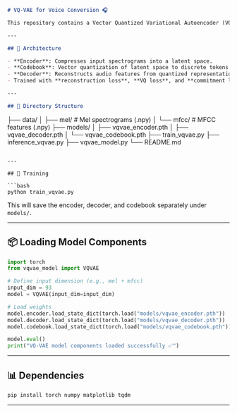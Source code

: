 
```markdown
# VQ-VAE for Voice Conversion 🎧

This repository contains a Vector Quantized Variational Autoencoder (VQ-VAE) implementation tailored for voice conversion tasks. It leverages Mel spectrograms and MFCC features for learning discrete latent audio representations.

---

## 🧠 Architecture

- **Encoder**: Compresses input spectrograms into a latent space.
- **Codebook**: Vector quantization of latent space to discrete tokens.
- **Decoder**: Reconstructs audio features from quantized representations.
- Trained with **reconstruction loss**, **VQ loss**, and **commitment loss**.

---

## 📁 Directory Structure

```
├── data/
│   ├── mel/                # Mel spectrograms (.npy)
│   └── mfcc/               # MFCC features (.npy)
├── models/
│   ├── vqvae_encoder.pth
│   ├── vqvae_decoder.pth
│   └── vqvae_codebook.pth
├── train_vqvae.py
├── inference_vqvae.py
├── vqvae_model.py
└── README.md
```

---

## 🚀 Training

```bash
python train_vqvae.py
```

This will save the encoder, decoder, and codebook separately under `models/`.

---

## 📦 Loading Model Components

```python
import torch
from vqvae_model import VQVAE

# Define input dimension (e.g., mel + mfcc)
input_dim = 93
model = VQVAE(input_dim=input_dim)

# Load weights
model.encoder.load_state_dict(torch.load("models/vqvae_encoder.pth"))
model.decoder.load_state_dict(torch.load("models/vqvae_decoder.pth"))
model.codebook.load_state_dict(torch.load("models/vqvae_codebook.pth"))

model.eval()
print("VQ-VAE model components loaded successfully ✅")
```

---

## 📊 Dependencies

```bash
pip install torch numpy matplotlib tqdm
```

---

